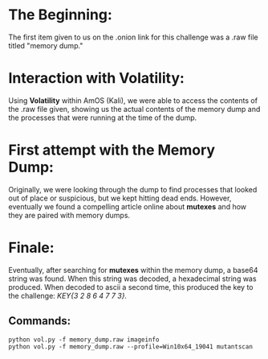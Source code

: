 # The Beginning:

The first item given to us on the .onion link for this challenge was a .raw file titled "memory dump."

# Interaction with Volatility:

Using **Volatility** within AmOS (Kali), we were able to access the contents of the .raw file given, showing us the actual contents of the memory dump and the processes that were running at the time of the dump.

# First attempt with the Memory Dump:

Originally, we were looking through the dump to find processes that looked out of place or suspicious, but we kept hitting dead ends. However, eventually we found a compelling article online about **mutexes** and how they are paired with memory dumps.

# Finale:

Eventually, after searching for **mutexes** within the memory dump, a base64 string was found. When this string was decoded, a hexadecimal string was produced. When decoded to ascii a second time, this produced the key to the challenge: *KEY{3 2 8 6 4 7 7 3}.*

## Commands:

```
python vol.py -f memory_dump.raw imageinfo
python vol.py -f memory_dump.raw --profile=Win10x64_19041 mutantscan
```
